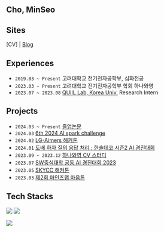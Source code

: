 ## Cho, MinSeo

<!--
**ChoChoMinSeo/ChoChoMinSeo** is a ✨ _special_ ✨ repository because its `README.md` (this file) appears on your GitHub profile.

Here are some ideas to get you started:

- 🔭 I’m currently working on ...
- 🌱 I’m currently learning ...
- 👯 I’m looking to collaborate on ...
- 🤔 I’m looking for help with ...
- 💬 Ask me about ...
- 📫 How to reach me: ...
- 😄 Pronouns: ...
- ⚡ Fun fact: ...
-->
## Sites
[CV] | [Blog](https://velog.io/@_chominseo/posts)

## Experiences
- `2019.03 ~ Present` 고려대학교 전기전자공학부, 심화전공
- `2023.03 ~ Present` 고려대학교 전기전자공학부 학회 하나와영
- `2023.07 ~ 2023.08` [QUIIL Lab, Korea Univ.](https://www.kwaklab.net/) Research Intern

## Projects
- `2024.03 ~ Present` [졸업논문](https://github.com/ChoChoMinSeo/sep_rgb)
- `2024.03` [6th 2024 AI spark challenge](https://github.com/ChoChoMinSeo/ai_spark_oaz)
- `2024.02` [LG-Aimers 해커톤](https://github.com/koreaoaz/LG-Aimers2024)
- `2024.01` [도배 하자 질의 응답 처리 : 한솔데코 시즌2 AI 경진대회](https://github.com/ChoChoMinSeo/Dacon_qa)
- `2023.09 ~ 2023.12` [하나와영 CV 스터디](https://github.com/koreaoaz/OAZ_Computer_Vision_2023)
- `2023.07` [SW중심대학 공동 AI 경진대회 2023](https://github.com/KURasengan/Satellite-Image-Building-Area-Segmentation)
- `2023.05` [SKYCC 해커톤](https://github.com/ChoChoMinSeo/mocurMob)
- `2023.03` [제2회 마인즈랩 마음톤](https://github.com/ChoChoMinSeo/ai_ex)

## Tech Stacks
<img src="https://img.shields.io/badge/Python-3776AB?style=flat&logo=Python&logoColor=white"/> <img src="https://img.shields.io/badge/PyTorch-%23EE4C2C.svg?style=flat&logo=PyTorch&logoColor=white"/> 

<img src="https://img.shields.io/badge/Flutter-02569B?style=flat&logo=Python&logoColor=white"/>

